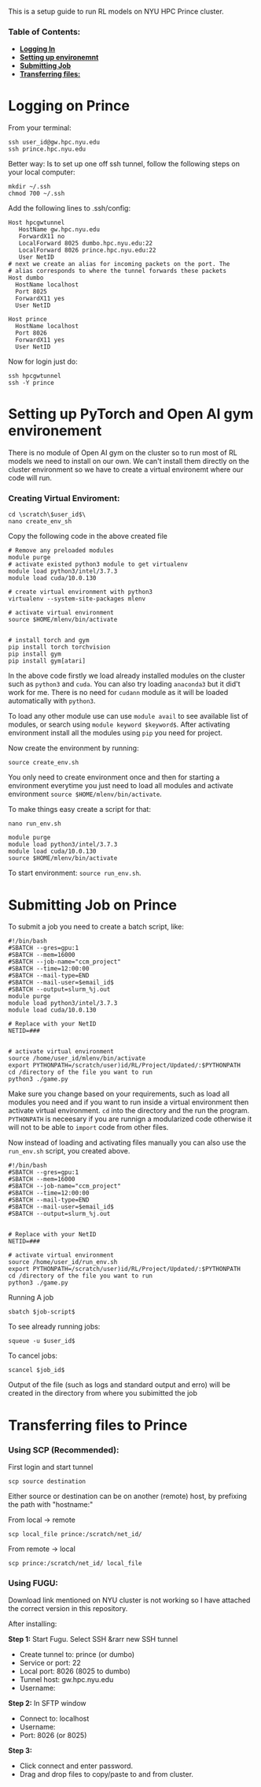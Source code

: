 This is a setup guide to run RL models on NYU HPC Prince cluster.

### Table of Contents:
* **[Logging In](#Logging-on-Prince)**
* **[Setting up environemnt](#Setting-up-PyTorch-and-Open-AI-gym-environement)**
* **[Submitting Job](#Submitting-Job-on-Prince)**
* **[Transferring files:](#Transferring-files-to-Prince)**

# Logging on Prince
From your terminal:
```
ssh user_id@gw.hpc.nyu.edu
ssh prince.hpc.nyu.edu
```

Better way: Is to set up one off ssh tunnel, follow the following steps on your local computer:
```
mkdir ~/.ssh
chmod 700 ~/.ssh
```

Add the following lines to .ssh/config:

```
Host hpcgwtunnel
   HostName gw.hpc.nyu.edu
   ForwardX11 no
   LocalForward 8025 dumbo.hpc.nyu.edu:22
   LocalForward 8026 prince.hpc.nyu.edu:22
   User NetID 
# next we create an alias for incoming packets on the port. The
# alias corresponds to where the tunnel forwards these packets
Host dumbo
  HostName localhost
  Port 8025
  ForwardX11 yes
  User NetID

Host prince
  HostName localhost
  Port 8026
  ForwardX11 yes
  User NetID
```

Now for login just do:

```
ssh hpcgwtunnel
ssh -Y prince
```

# Setting up PyTorch and Open AI gym environement

There is no module of Open AI gym on the cluster so to run most of RL models we need to install on our own. We can't install them directly on the cluster environment so we have to create a virtual environemt where our code will run.

### Creating Virtual Enviroment:

```
cd \scratch\$user_id$\
nano create_env_sh
```

Copy the following code in the above created file
```
# Remove any preloaded modules
module purge
# activate existed python3 module to get virtualenv
module load python3/intel/3.7.3
module load cuda/10.0.130

# create virtual environment with python3
virtualenv --system-site-packages mlenv

# activate virtual environment
source $HOME/mlenv/bin/activate


# install torch and gym
pip install torch torchvision
pip install gym
pip install gym[atari]
```

In the above code firstly we load already installed modules on the cluster such as `python3` and `cuda`. You can also try loading `anaconda3` but it did't work for me. There is no need for `cudann` module as it will be loaded automatically with `python3`.

To load any other module use can use `module avail` to see available list of modules, or search using `module keyword $keyword$`. After activating environment install all the modules using `pip` you need for project. 

Now create the environment by running:
```
source create_env.sh
```

You only need to create environment once and then for starting a environment everytime you just need to load all modules and activate environment `source $HOME/mlenv/bin/activate`.

To make things easy create a script for that:
```
nano run_env.sh
```
```
module purge
module load python3/intel/3.7.3
module load cuda/10.0.130
source $HOME/mlenv/bin/activate
```

To start environment: `source run_env.sh`.

# Submitting Job on Prince

To submit a job you need to create a batch script, like:

```
#!/bin/bash
#SBATCH --gres=gpu:1
#SBATCH --mem=16000
#SBATCH --job-name="ccm_project"
#SBATCH --time=12:00:00
#SBATCH --mail-type=END
#SBATCH --mail-user=$email_id$
#SBATCH --output=slurm_%j.out
module purge
module load python3/intel/3.7.3
module load cuda/10.0.130

# Replace with your NetID
NETID=###


# activate virtual environment
source /home/user_id/mlenv/bin/activate
export PYTHONPATH=/scratch/user)id/RL/Project/Updated/:$PYTHONPATH
cd /directory of the file you want to run
python3 ./game.py
```

Make sure you change based on your requirements, such as load all modules you need and if you want to run inside a virtual environment then activate virtual environment. `cd` into the directory and the run the program. `PYTHONPATH` is neceesary if you are runnign a modularized code otherwise it will not to be able to `import` code from other files.

Now instead of loading and activating files manually you can also use the `run_env.sh` script, you created above.

```
#!/bin/bash
#SBATCH --gres=gpu:1
#SBATCH --mem=16000
#SBATCH --job-name="ccm_project"
#SBATCH --time=12:00:00
#SBATCH --mail-type=END
#SBATCH --mail-user=$email_id$
#SBATCH --output=slurm_%j.out


# Replace with your NetID
NETID=###

# activate virtual environment
source /home/user_id/run_env.sh
export PYTHONPATH=/scratch/user)id/RL/Project/Updated/:$PYTHONPATH
cd /directory of the file you want to run
python3 ./game.py
```

Running A job
```
sbatch $job-script$
```

To see already running jobs:

```
squeue -u $user_id$
```

To cancel jobs:

```
scancel $job_id$
```

Output of the file (such as logs and standard output and erro) will be created in the directory from where you subimitted the job

# Transferring files to Prince

### Using SCP (Recommended):

First login and start tunnel

```
scp source destination
```

Either source or destination can be on another (remote) host, by prefixing the path with "hostname:"

From local &rarr; remote
```
scp local_file prince:/scratch/net_id/
```

From remote &rarr; local
```
scp prince:/scratch/net_id/ local_file
```

### Using FUGU:
Download link mentioned on NYU cluster is not working so I have attached the correct version in this repository.

After installing:

**Step 1:**
Start Fugu.  Select SSH &rarr new SSH tunnel
* Create tunnel to: prince (or dumbo)
* Service or port: 22
* Local port: 8026 (8025 to dumbo)
* Tunnel host: gw.hpc.nyu.edu
* Username: <NetID>

**Step 2:**
In SFTP window
* Connect to: localhost
* Username: <NetID>
* Port: 8026 (or 8025)

**Step 3:**
* Click connect and enter <NetID> password.
* Drag and drop files to copy/paste to and from cluster.